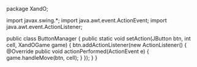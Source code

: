 package XandO;

import javax.swing.*;
import java.awt.event.ActionEvent;
import java.awt.event.ActionListener;

public class ButtonManager {
    public static void setAction(JButton btn, int cell, XandOGame game) {
        btn.addActionListener(new ActionListener() {
            @Override
            public void actionPerformed(ActionEvent e) {
                game.handleMove(btn, cell);
            }
        });
    }
}
